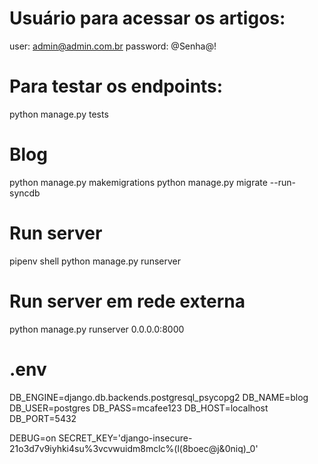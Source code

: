 # Usuário para acessar os artigos:

user: admin@admin.com.br
password: @Senha@!


# Para testar os endpoints:

python manage.py tests


# Blog
python manage.py makemigrations 
python manage.py migrate --run-syncdb


# Run server
pipenv shell
python manage.py runserver


# Run server em rede externa
python manage.py runserver 0.0.0.0:8000

# .env
DB_ENGINE=django.db.backends.postgresql_psycopg2
DB_NAME=blog
DB_USER=postgres
DB_PASS=mcafee123
DB_HOST=localhost
DB_PORT=5432

DEBUG=on
SECRET_KEY='django-insecure-21o3d7v9iyhki4su%3vcvwuidm8mclc%(l(8boec@j&0niq)_0'